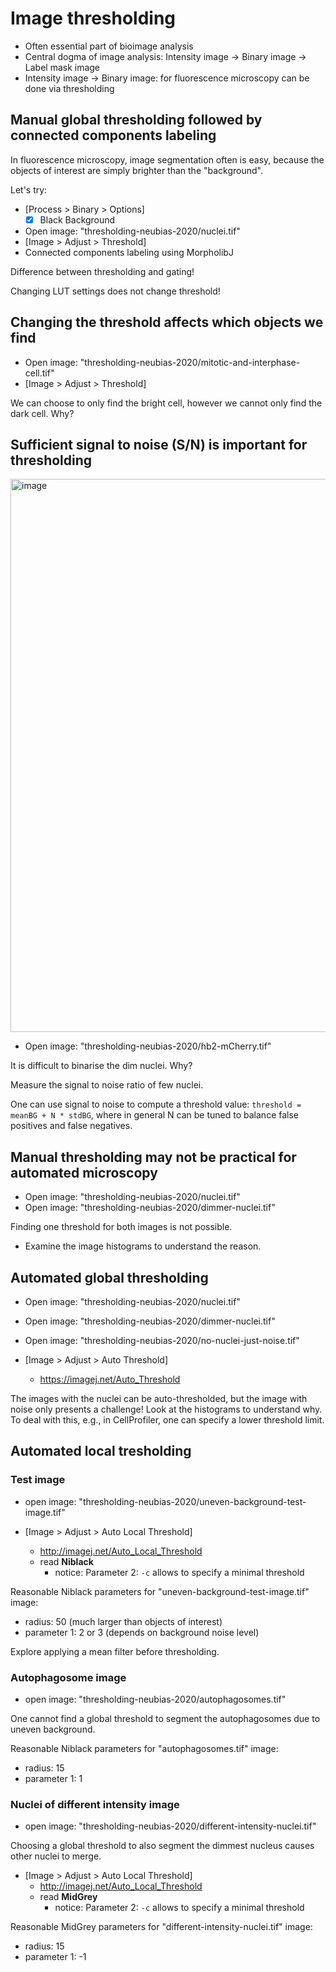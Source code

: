 # Image thresholding<a name="thresholding"></a> 

- Often essential part of bioimage analysis
- Central dogma of image analysis: Intensity image -> Binary image -> Label mask image
- Intensity image -> Binary image: for fluorescence microscopy can be done via thresholding

## Manual global thresholding followed by connected components labeling

In fluorescence microscopy, image segmentation often is easy, because the objects of interest are simply brighter than the "background". 

Let's try:
 
- [Process > Binary > Options]
	- [X] Black Background
- Open image: "thresholding-neubias-2020/nuclei.tif"
- [Image > Adjust > Threshold]
- Connected components labeling using MorpholibJ

Difference between thresholding and gating!

Changing LUT settings does not change threshold!

## Changing the threshold affects which objects we find

- Open image: "thresholding-neubias-2020/mitotic-and-interphase-cell.tif"
- [Image > Adjust > Threshold]

We can choose to only find the bright cell, however we cannot only find the dark cell. Why?

## Sufficient signal to noise (S/N) is important for thresholding

<img width="885" alt="image" src="https://user-images.githubusercontent.com/2157566/39702229-5a093cc0-5204-11e8-826e-068979e14f6c.png">

- Open image: "thresholding-neubias-2020/hb2-mCherry.tif"

It is difficult to binarise the dim nuclei. Why?

Measure the signal to noise ratio of few nuclei.

One can use signal to noise to compute a threshold value: `threshold = meanBG + N * stdBG`, where in general N can be tuned to balance false positives and false negatives. 

## Manual thresholding may not be practical for automated microscopy

- Open image: "thresholding-neubias-2020/nuclei.tif"  
- Open image: "thresholding-neubias-2020/dimmer-nuclei.tif"  

Finding one threshold for both images is not possible.

- Examine the image histograms to understand the reason.

## Automated global thresholding

- Open image: "thresholding-neubias-2020/nuclei.tif"  
- Open image: "thresholding-neubias-2020/dimmer-nuclei.tif"  
- Open image: "thresholding-neubias-2020/no-nuclei-just-noise.tif"  

- [Image > Adjust > Auto Threshold]
	- https://imagej.net/Auto_Threshold

The images with the nuclei can be auto-thresholded, but the image with noise only presents a challenge!
Look at the histograms to understand why.
To deal with this, e.g., in CellProfiler, one can specify a lower threshold limit.

## Automated local tresholding 

### Test image

- open image: "thresholding-neubias-2020/uneven-background-test-image.tif"  

- [Image > Adjust > Auto Local Threshold]
	- http://imagej.net/Auto_Local_Threshold
	- read **Niblack**
		- notice: Parameter 2: `-c` allows to specify a minimal threshold

Reasonable Niblack parameters for "uneven-background-test-image.tif" image: 
- radius: 50 (much larger than objects of interest)
- parameter 1: 2 or 3 (depends on background noise level)

Explore applying a mean filter before thresholding.

### Autophagosome image

- open image: "thresholding-neubias-2020/autophagosomes.tif"  

One cannot find a global threshold to segment the autophagosomes due to uneven background.

Reasonable Niblack parameters for "autophagosomes.tif" image: 
- radius: 15
- parameter 1: 1 

### Nuclei of different intensity image

- open image: "thresholding-neubias-2020/different-intensity-nuclei.tif"  

Choosing a global threshold to also segment the dimmest nucleus causes other nuclei to merge.

- [Image > Adjust > Auto Local Threshold]
	- http://imagej.net/Auto_Local_Threshold
	- read **MidGrey**
		- notice: Parameter 2: `-c` allows to specify a minimal threshold

Reasonable MidGrey parameters for "different-intensity-nuclei.tif" image: 
- radius: 15
- parameter 1: -1 
